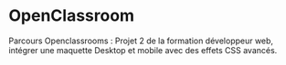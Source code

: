 # OpenClassroom
Parcours Openclassrooms : Projet 2 de la formation développeur web, intégrer une maquette Desktop et mobile avec des effets CSS avancés.
